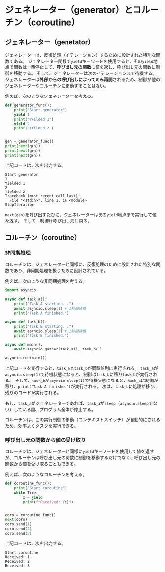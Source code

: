 #  ジェネレーター（generator）とコルーチン（coroutine）

## ジェネレーター（genetator）

ジェネレーターは、反復処理（イテレーション）するために設計された特別な関数である。
ジェネレーター関数で`yield`キーワードを使用すると、その`yield`地点で関数は一時停止して、**呼び出し元の関数**に値を返し、呼び出し元の関数に制御を移動する。
そして、ジェネレーターは次のイテレーションまで待機する。
ジェネレーターは**外部からの呼び出しによってのみ再開**されるため、制御が他のジェネレーターやコルーチンに移動することはない。

例えば、次のようなジェネレーターを考える。

```python
def generator_func():
    print("Start generator")
    yield 1
    print("Yeilded 1")
    yield 2
    print("Yeilded 2")


gen = generator_func()
print(next(gen))
print(next(gen))
print(next(gen))
```

上記コードは、次を出力する。

```text
Start generator
1
Yielded 1
2
Yielded 2
Traceback (most recent call last):
  File "<stdin>", line 1, in <module>
StopIteration
```

`next(gen)`を呼び出すたびに、ジェネレーターは次の`yield`地点まで実行して値を返す。
そして、制御は呼び出し元に戻る。

## コルーチン（coroutine）

### 非同期処理

コルーチンは、ジェネレーターと同様に、反復処理のために設計された特別な関数であり、非同期処理を扱うために設計されている。

例えば、次のような非同期処理を考える。

```python
import asyncio

async def task_a():
    print("Task A starting...")
    await asyncio.sleep(1) # 1秒間待機
    print("Task A finished.")

async def task_b():
    print("Task B starting...")
    await asyncio.sleep(1) # 1秒間待機
    print("Task B finished.")

async def main():
    await asyncio.gather(task_a(), task_b())

asyncio.run(main())
```

上記コードを実行すると、`task_a`と`task_b`が同時並列に実行される。
`task_a`が`asyncio.sleep(1)`で待機状態になると、制御は`task_b`に移り`task_b`が実行される。
そして、`task_b`が`asyncio.sleep(1)`で待機状態になると、`task_a`に制御が移り、`print("Task A finished")`が実行される。
次は、`task_b`に処理が移り、残りのコードが実行される。

もし、`task_a`がジェネレーターであれば、`task_a`が`sleep`（`asyncio.sleep`でない）している間、プログラム全体が停止する。

コルーチンは、この実行制御の移動（コンテキストスイッチ）が自動的にされるため、効率よくタスクを実行できる。

### 呼び出し元の関数から値の受け取り

コルーチンは、ジェネレーターと同様に`yield`キーワードを使用して値を返すが、コルーチンは呼び出し元の関数に制御を移動するだけでなく、呼び出し元の関数から値を受け取ることもできる。

例えば、次のようなコルーチンを考える。

```python
def coroutine_func():
    print("Start coroutine")
    while True:
        x = yield
        print(f"Received: {x}")


coro = coroutine_func()
next(coro)
coro.send(1)
coro.send(2)
coro.send(3)
```

上記コードは、次を出力する。

```text
Start coroutine
Received: 1
Received: 2
Received: 3
```
